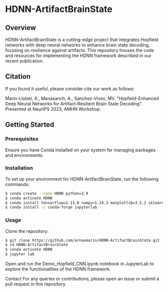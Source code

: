 # HDNN-ArtifactBrainState

## Overview

HDNN-ArtifactBrainState is a cutting-edge project that integrates Hopfield networks with deep neural networks to enhance brain state decoding, focusing on resilience against artifacts. This repository houses the code and resources for implementing the HDNN framework described in our recent publication.

## Citation

If you found it useful, please consider cite our work as follows:

Marin-Llobet, A., Manasanch, A., Sanchez-Vives, MV. "Hopfield-Enhanced Deep Neural Networks for Artifact-Resilient Brain State Decoding". Presented at NeurIPS 2023, AMHN Workshop.

## Getting Started

### Prerequisites

Ensure you have Conda installed on your system for managing packages and environments.

### Installation

To set up your environment for HDNN-ArtifactBrainState, run the following commands:

```bash
$ conda create --name HDNN python=3.9
$ conda activate HDNN
$ conda install tensorflow=2.13.0 numpy=1.24.3 matplotlib=3.5.2 sklearn=1.1.1 seaborn=0.12.2
$ conda install -c conda-forge jupyterlab
```
### Usage
Clone the repository:

```bash
$ git clone https://github.com/arnaumarin/HDNN-ArtifactBrainState.git
$ cd HDNN-ArtifactBrainState
$ conda activate HDNN
$ jupyter lab
```
Open and run the Demo_Hopfield_CNN.ipynb notebook in JupyterLab to explore the functionalities of the HDNN framework.

Contact
For any queries or contributions, please open an issue or submit a pull request in this repository.
